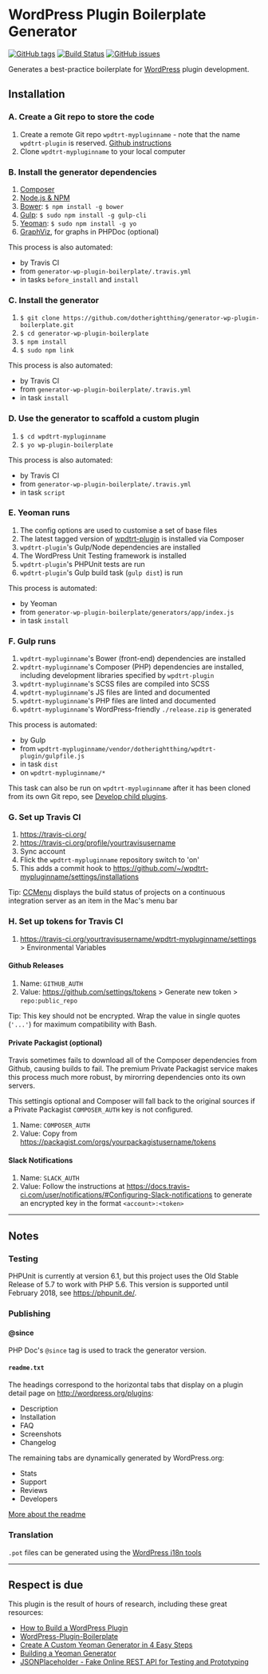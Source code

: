 # WordPress Plugin Boilerplate Generator

[![GitHub tags](https://img.shields.io/github/tag/dotherightthing/generator-wp-plugin-boilerplate.svg)](https://github.com/dotherightthing/generator-wp-plugin-boilerplate/tags) [![Build Status](https://travis-ci.org/dotherightthing/generator-wp-plugin-boilerplate.svg?branch=master)](https://travis-ci.org/dotherightthing/generator-wp-plugin-boilerplate) [![GitHub issues](https://img.shields.io/github/issues/dotherightthing/generator-wp-plugin-boilerplate.svg)](https://github.com/dotherightthing/generator-wp-plugin-boilerplate/issues)

Generates a best-practice boilerplate for [WordPress](https://wordpress.org/) plugin development.

## Installation

### A. Create a Git repo to store the code

1. Create a remote Git repo `wpdtrt-mypluginname` - note that the name `wpdtrt-plugin` is reserved. [Github instructions](https://help.github.com/articles/create-a-repo/)
1. Clone `wpdtrt-mypluginname` to your local computer

### B. Install the generator dependencies

1. [Composer](https://getcomposer.org/download/)
1. [Node.js & NPM](https://nodejs.org/)
1. [Bower](https://bower.io/): `$ npm install -g bower`
1. [Gulp](https://gulpjs.com/): `$ sudo npm install -g gulp-cli`
1. [Yeoman](http://yeoman.io/): `$ sudo npm install -g yo`
1. [GraphViz](http://graphviz.org/download/), for graphs in PHPDoc (optional)

This process is also automated:

* by Travis CI
* from `generator-wp-plugin-boilerplate/.travis.yml`
* in tasks `before_install` and `install`

### C. Install the generator

1. `$ git clone https://github.com/dotherightthing/generator-wp-plugin-boilerplate.git`
1. `$ cd generator-wp-plugin-boilerplate`
1. `$ npm install`
1. `$ sudo npm link`

This process is also automated:

* by Travis CI
* from `generator-wp-plugin-boilerplate/.travis.yml`
* in task `install`

### D. Use the generator to scaffold a custom plugin

1. `$ cd wpdtrt-mypluginname`
1. `$ yo wp-plugin-boilerplate`

This process is also automated:

* by Travis CI
* from `generator-wp-plugin-boilerplate/.travis.yml`
* in task `script`

### E. Yeoman runs

1. The config options are used to customise a set of base files
1. The latest tagged version of [wpdtrt-plugin](https://github.com/dotherightthing/wpdtrt-plugin) is installed via Composer
1. `wpdtrt-plugin`'s Gulp/Node dependencies are installed
1. The WordPress Unit Testing framework is installed
1. `wpdtrt-plugin`'s PHPUnit tests are run
1. `wpdtrt-plugin`'s Gulp build task (`gulp dist`) is run

This process is automated:

* by Yeoman
* from `generator-wp-plugin-boilerplate/generators/app/index.js`
* in task `install`

### F. Gulp runs

1. `wpdtrt-mypluginname`'s Bower (front-end) dependencies are installed
1. `wpdtrt-mypluginname`'s Composer (PHP) dependencies are installed, including development libraries specified by `wpdtrt-plugin`
1. `wpdtrt-mypluginname`'s SCSS files are compiled into SCSS
1. `wpdtrt-mypluginname`'s JS files are linted and documented
1. `wpdtrt-mypluginname`'s PHP files are linted and documented
1. `wpdtrt-mypluginname`'s WordPress-friendly `./release.zip` is generated

This process is automated:

* by Gulp
* from `wpdtrt-mypluginname/vendor/dotherightthing/wpdtrt-plugin/gulpfile.js`
* in task `dist`
* on `wpdtrt-mypluginname/*`

This task can also be run on `wpdtrt-mypluginname` after it has been cloned from its own Git repo, see [Develop child plugins](https://github.com/dotherightthing/wpdtrt-plugin#develop-child-plugins-or-maintain-this-one).

### G. Set up Travis CI

1. https://travis-ci.org/
1. https://travis-ci.org/profile/yourtravisusername
1. Sync account
1. Flick the `wpdtrt-mypluginname` repository switch to 'on'
1. This adds a commit hook to https://github.com/~/wpdtrt-mypluginname/settings/installations

Tip: [CCMenu](http://ccmenu.org/) displays the build status of projects on a continuous integration server as an item in the Mac's menu bar

### H. Set up tokens for Travis CI

1. https://travis-ci.org/yourtravisusername/wpdtrt-mypluginname/settings > Environmental Variables

#### Github Releases

1. Name: `GITHUB_AUTH`
1. Value: <https://github.com/settings/tokens> > Generate new token > `repo:public_repo`

Tip: This key should not be encrypted. Wrap the value in single quotes (`'...'`) for maximum compatibility with Bash.

#### Private Packagist (optional)

Travis sometimes fails to download all of the Composer dependencies from Github, causing builds to fail. The premium Private Packagist service makes this process much more robust, by mirorring dependencies onto its own servers.

This settingis optional and Composer will fall back to the original sources if a Private Packagist `COMPOSER_AUTH` key is not configured.

1. Name: `COMPOSER_AUTH`
1. Value: Copy from https://packagist.com/orgs/yourpackagistusername/tokens

#### Slack Notifications

1. Name: `SLACK_AUTH`
1. Value: Follow the instructions at https://docs.travis-ci.com/user/notifications/#Configuring-Slack-notifications to generate an encrypted key in the format `<account>:<token>`

---

## Notes

### Testing

PHPUnit is currently at version 6.1, but this project uses the Old Stable Release of 5.7 to work with PHP 5.6. This version is supported until February 2018, see https://phpunit.de/.

### Publishing

#### @since

PHP Doc's `@since` tag is used to track the generator version.

#### `readme.txt`

The headings correspond to the horizontal tabs that display on a plugin detail page on <http://wordpress.org/plugins>:

* Description
* Installation
* FAQ
* Screenshots
* Changelog

The remaining tabs are dynamically generated by WordPress.org:

* Stats
* Support
* Reviews
* Developers

[More about the readme](https://wordpress.org/plugins/developers/#readme)

### Translation

`.pot` files can be generated using the [WordPress i18n tools](https://developer.wordpress.org/themes/functionality/localization/#wordpress-i18n-tools)

---

## Respect is due

This plugin is the result of hours of research, including these great resources:

* [How to Build a WordPress Plugin](https://teamtreehouse.com/library/how-to-build-a-wordpress-plugin)
* [WordPress-Plugin-Boilerplate](https://github.com/DevinVinson/WordPress-Plugin-Boilerplate/)
* [Create A Custom Yeoman Generator in 4 Easy Steps](https://scotch.io/tutorials/create-a-custom-yeoman-generator-in-4-easy-steps)
* [Building a Yeoman Generator](https://webcake.co/building-a-yeoman-generator/)
* [JSONPlaceholder - Fake Online REST API for Testing and Prototyping](http://jsonplaceholder.typicode.com/)

